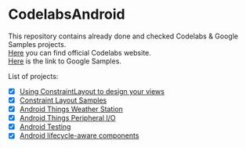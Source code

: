 # CodelabsAndroid

This repository contains already done and checked Codelabs & Google Samples projects.  
[Here](https://codelabs.developers.google.com/) you can find official Codelabs website.  
[Here](https://github.com/googlesamples) is the link to Google Samples.

List of projects:

- [x] [Using ConstraintLayout to design your views](https://codelabs.developers.google.com/codelabs/constraint-layout/index.html?index=..%2F..%2Findex#0)
- [x] [Constraint Layout Samples](https://github.com/googlesamples/android-ConstraintLayoutExamples)
- [x] [Android Things Weather Station](https://codelabs.developers.google.com/codelabs/androidthings-weatherstation/index.html)
- [x] [Android Things Peripheral I/O](https://codelabs.developers.google.com/codelabs/androidthings-peripherals/index.html)
- [x] [Android Testing](https://codelabs.developers.google.com/codelabs/android-testing/#0)
- [x] [Android lifecycle-aware components](https://codelabs.developers.google.com/codelabs/android-lifecycles/index.html)

